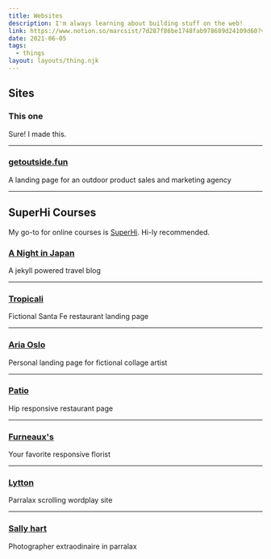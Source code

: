 ```yaml
---
title: Websites
description: I'm always learning about building stuff on the web!
link: https://www.notion.so/marcsist/7d287f86be1748fab978689d24109d60?v=aab59c67777b448ab1679932746c9155/
date: 2021-06-05
tags:
  - things
layout: layouts/thing.njk
---
```


## Sites
### This one
  Sure! I made this.
  
  ---
### [getoutside.fun](https://www.getoutside.fun)
  A landing page for an outdoor product sales and marketing agency
  
  ---

## SuperHi Courses
My go-to for online courses is [SuperHi](https://www.superhi.com/). Hi-ly recommended.

### [A Night in Japan](http://marcsnightinjapan.siteleaf.net/)  
  A jekyll powered travel blog
  
  ---
### [Tropicali](https://marcsist.github.io/tropicali/)
  Fictional Santa Fe restaurant landing page 
  
  ---
### [Aria Oslo](https://ariaoslo-1.superhi.com/)
  Personal landing page for fictional collage artist
  
  ---
### [Patio](http://002-patio-22.superhi.com/)
  Hip responsive restaurant page
  
  ---
### [Furneaux's](http://003-furneauxs-12.superhi.com/)
  Your favorite responsive florist
  
  ---
### [Lytton](http://hw1-lytton-4.superhi.com/)
  Parralax scrolling wordplay site
  
  ---
### [Sally hart](http://001-sally-hart-17.superhi.com/)
  Photographer extraodinaire in parralax
  